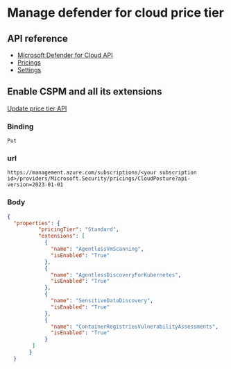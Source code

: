 # Manage defender for cloud price tier

## API reference
* [Microsoft Defender for Cloud API](https://learn.microsoft.com/en-us/rest/api/defenderforcloud/)
* [Pricings](https://learn.microsoft.com/en-us/rest/api/defenderforcloud/pricings)
* [Settings](https://learn.microsoft.com/en-us/rest/api/defenderforcloud/settings)


## Enable CSPM and all its extensions
[Update price tier API](https://learn.microsoft.com/en-us/rest/api/defenderforcloud/pricings/update?tabs=HTTP#code-try-0)

### Binding
```
Put
```
### url
```
https://management.azure.com/subscriptions/<your subscription id>/providers/Microsoft.Security/pricings/CloudPosture?api-version=2023-01-01
```

### Body
```json
{
  "properties": {
          "pricingTier": "Standard",
          "extensions": [
            {
              "name": "AgentlessVmScanning",
              "isEnabled": "True"
            },
            {
              "name": "AgentlessDiscoveryForKubernetes",
              "isEnabled": "True"
            },
            {
              "name": "SensitiveDataDiscovery",
              "isEnabled": "True"
            },
            {
              "name": "ContainerRegistriesVulnerabilityAssessments",
              "isEnabled": "True"
            }
        ]
       }
  }
```
